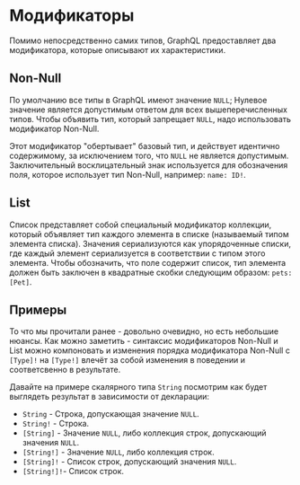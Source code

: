 # Модификаторы

Помимо непосредственно самих типов, GraphQL предоставляет 
два модификатора, которые описывают их характеристики.

## Non-Null

По умолчанию все типы в GraphQL имеют значение `NULL`; 
Нулевое значение является допустимым ответом для всех вышеперечисленных типов. 
Чтобы объявить тип, который запрещает `NULL`, надо использовать модификатор Non-Null. 

Этот модификатор "обертывает" базовый тип, и действует идентично  
содержимому, за исключением того, что `NULL` не является допустимым. 
Заключительный восклицательный знак используется для обозначения поля, которое 
использует тип Non-Null, например: `name: ID!`.

## List

Список представляет собой специальный модификатор коллекции, который объявляет тип каждого 
элемента в списке (называемый типом элемента списка). 
Значения сериализуются как упорядоченные списки, где каждый элемент сериализуется 
в соответствии с типом этого элемента. Чтобы обозначить, что поле содержит список, 
тип элемента должен быть заключен в квадратные скобки следующим образом: `pets: [Pet]`.

## Примеры

То что мы прочитали ранее - довольно очевидно, но есть небольшие нюансы.
Как можно заметить - синтаксис модификаторов Non-Null и List можно 
компоновать и изменения порядка модификатора Non-Null с `[Type]!` на 
`[Type!]` влечёт за собой изменения в поведении и соответсвенно в результате.

Давайте на примере скалярного типа `String` посмотрим как будет 
выглядеть результат в зависимости от декларации:  

- `String` - Строка, допускающая значение `NULL`.
- `String!` - Строка.
- `[String]` - Значение `NULL`, либо коллекция строк, допускающий значения `NULL`. 
- `[String!]` - Значение `NULL`, либо коллекция строк.
- `[String]!` - Список строк, допускающий значения `NULL`.
- `[String!]!`- Список строк.
